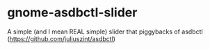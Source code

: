 # gnome-asdbctl-slider
A simple (and I mean REAL simple) slider that piggybacks of asdbctl (https://github.com/juliuszint/asdbctl)
